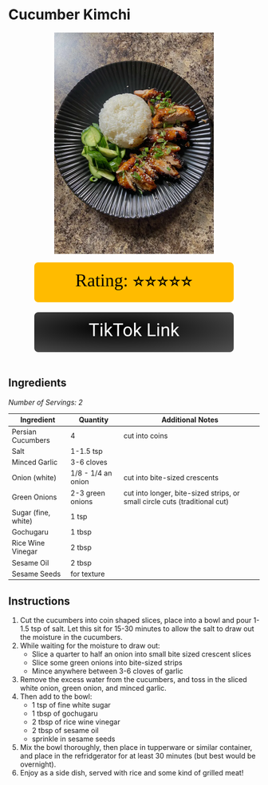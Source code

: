 # Cucumber Kimchi
<p align="center">
  <img src="images/airfryer-spicy-gochujang-chicken.webp" width="320" height="444">
</p>

<div align="center">
  <img src="../../graphics/svg/stars-5.svg" alt="Rating">
</div>

<br>

<div align="center">
  <a href="https://www.tiktok.com/@myhealthydish/video/7061408096845057326">
    <img src="../../graphics/svg/link-button-tiktok.svg" alt="TikTok Link">
  </a>
</div>

<br>

## Ingredients
*Number of Servings: 2*

| Ingredient | Quantity | Additional Notes |
| --- | --- | --- |
| Persian Cucumbers | 4 | cut into coins |
| Salt | 1-1.5 tsp | |
| Minced Garlic | 3-6 cloves | |
| Onion (white) | 1/8 - 1/4 an onion | cut into bite-sized crescents |
| Green Onions | 2-3 green onions | cut into longer, bite-sized strips, or small circle cuts (traditional cut) |
| Sugar (fine, white) | 1 tsp |
| Gochugaru | 1 tbsp |
| Rice Wine Vinegar | 2 tbsp |
| Sesame Oil | 2 tbsp |
| Sesame Seeds | for texture |

## Instructions
1. Cut the cucumbers into coin shaped slices, place into a bowl and pour 1-1.5 tsp of salt. Let this sit for 15-30 minutes to allow the salt to draw out the moisture in the cucumbers.
1. While waiting for the moisture to draw out:
    - Slice a quarter to half an onion into small bite sized crescent slices
    - Slice some green onions into bite-sized strips
    - Mince anywhere between 3-6 cloves of garlic
1. Remove the excess water from the cucumbers, and toss in the sliced white onion, green onion, and minced garlic.
1. Then add to the bowl:
    - 1 tsp of fine white sugar
    - 1 tbsp of gochugaru
    - 2 tbsp of rice wine vinegar
    - 2 tbsp of sesame oil
    - sprinkle in sesame seeds
1. Mix the bowl thoroughly, then place in tupperware or similar container, and place in the refridgerator for at least 30 minutes (but best would be overnight).
1. Enjoy as a side dish, served with rice and some kind of grilled meat!
